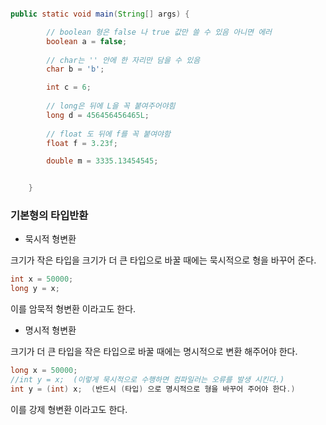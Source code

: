 ```java

public static void main(String[] args) {

        // boolean 형은 false 나 true 값만 쓸 수 있음 아니면 에러
        boolean a = false;
  
        // char는 '' 안에 한 자리만 담을 수 있음
        char b = 'b';

        int c = 6;
  
        // long은 뒤에 L을 꼭 붙여주어야힘
        long d = 456456456465L;
  
        // float 도 뒤에 f를 꼭 붙여야함
        float f = 3.23f;

        double m = 3335.13454545;


    }

```

### 기본형의 타입반환

- 묵시적 형변환

크기가 작은 타입을 크기가 더 큰 타입으로 바꿀 때에는 묵시적으로 형을 바꾸어 준다.

```java
int x = 50000;
long y = x;

```
이를 암묵적 형변환 이라고도 한다.

- 명시적 형변환

크기가 더 큰 타입을 작은 타입으로 바꿀 때에는 명시적으로 변환 해주어야 한다.

```java
long x = 50000;
//int y = x;  (이렇게 묵시적으로 수행하면 컴파일러는 오류를 발생 시킨다.) 
int y = (int) x;  (반드시 (타입) 으로 명시적으로 형을 바꾸어 주어야 한다.) 
```

이를 강제 형변환 이라고도 한다.
